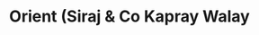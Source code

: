 ---
title: "Orient (Siraj & Co Kapray Walay"
url: /karachi/orient-siraj-and-co-kapray-walay/
shop: clothes
---